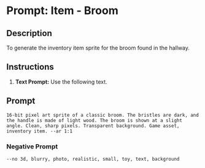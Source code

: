 # Prompt: Item - Broom

## Description
To generate the inventory item sprite for the broom found in the hallway.

## Instructions
1.  **Text Prompt:** Use the following text.

## Prompt
```
16-bit pixel art sprite of a classic broom. The bristles are dark, and the handle is made of light wood. The broom is shown at a slight angle. Clean, sharp pixels. Transparent background. Game asset, inventory item. --ar 1:1
```

### Negative Prompt
```
--no 3d, blurry, photo, realistic, small, toy, text, background
```
